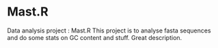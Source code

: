 # Mast.R

Data analysis project : Mast.R 
This project is to analyse fasta sequences and do some stats on GC content and stuff. Great description. 